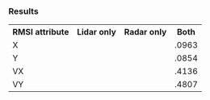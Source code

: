 ### Results 
<table>
<tr>
<th>RMSI attribute</th>
<th>Lidar only</th>
<th>Radar only</th>
<th>Both</th>
</tr>
<tr>
<td>X</td>
<td></td>
<td></td>
<td>.0963</td>
</tr>
<tr>
<td>Y</td>
<td></td>
<td></td>
<td>.0854</td>
</tr>
<tr>
<td>VX</td>
<td></td>
<td></td>
<td>.4136</td>
</tr>
<tr>
<td>VY</td>
<td></td>
<td></td>
<td>.4807</td>
</tr>
</table>
